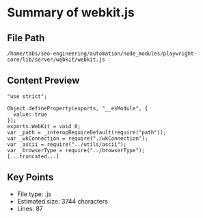# Summary of webkit.js
  
## File Path
`/home/tabs/seo-engineering/automation/node_modules/playwright-core/lib/server/webkit/webkit.js`

## Content Preview
```
"use strict";

Object.defineProperty(exports, "__esModule", {
  value: true
});
exports.WebKit = void 0;
var _path = _interopRequireDefault(require("path"));
var _wkConnection = require("./wkConnection");
var _ascii = require("../utils/ascii");
var _browserType = require("../browserType");
[...truncated...]
```

## Key Points
- File type: .js
- Estimated size: 3744 characters
- Lines: 87
